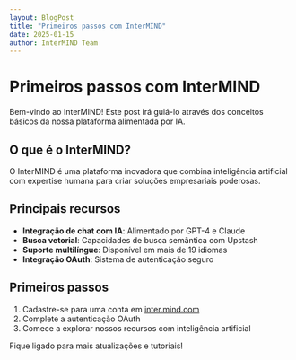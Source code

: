```yaml
---
layout: BlogPost
title: "Primeiros passos com InterMIND"
date: 2025-01-15
author: InterMIND Team
---
```


# Primeiros passos com InterMIND

Bem-vindo ao InterMIND! Este post irá guiá-lo através dos conceitos básicos da nossa plataforma alimentada por IA.

<!--more-->

## O que é o InterMIND?

O InterMIND é uma plataforma inovadora que combina inteligência artificial com expertise humana para criar soluções empresariais poderosas.

## Principais recursos

- **Integração de chat com IA**: Alimentado por GPT-4 e Claude
- **Busca vetorial**: Capacidades de busca semântica com Upstash
- **Suporte multilíngue**: Disponível em mais de 19 idiomas
- **Integração OAuth**: Sistema de autenticação seguro

## Primeiros passos

1. Cadastre-se para uma conta em [inter.mind.com](https://inter.mind.com)
2. Complete a autenticação OAuth
3. Comece a explorar nossos recursos com inteligência artificial

Fique ligado para mais atualizações e tutoriais!
